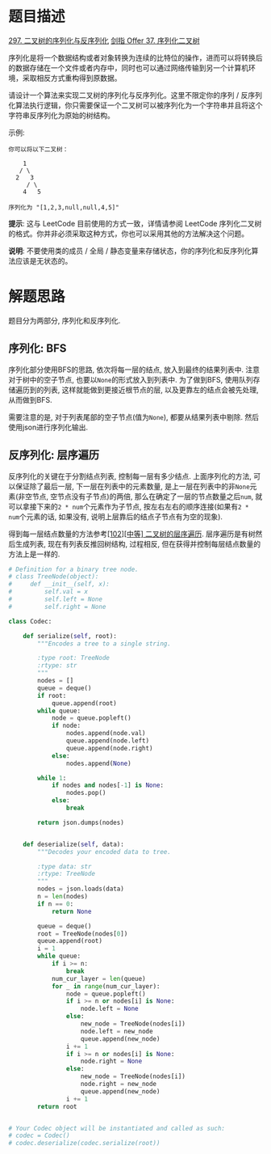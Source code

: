 # 题目描述

[297. 二叉树的序列化与反序列化](https://leetcode-cn.com/problems/serialize-and-deserialize-binary-tree/)
[剑指 Offer 37. 序列化二叉树](https://leetcode-cn.com/problems/xu-lie-hua-er-cha-shu-lcof/)

序列化是将一个数据结构或者对象转换为连续的比特位的操作，进而可以将转换后的数据存储在一个文件或者内存中，同时也可以通过网络传输到另一个计算机环境，采取相反方式重构得到原数据。

请设计一个算法来实现二叉树的序列化与反序列化。这里不限定你的序列 / 反序列化算法执行逻辑，你只需要保证一个二叉树可以被序列化为一个字符串并且将这个字符串反序列化为原始的树结构。

示例: 
```
你可以将以下二叉树：

    1
   / \
  2   3
     / \
    4   5

序列化为 "[1,2,3,null,null,4,5]"
```

**提示**: 这与 LeetCode 目前使用的方式一致，详情请参阅 LeetCode 序列化二叉树的格式。你并非必须采取这种方式，你也可以采用其他的方法解决这个问题。

**说明**: 不要使用类的成员 / 全局 / 静态变量来存储状态，你的序列化和反序列化算法应该是无状态的。

# 解题思路

题目分为两部分, 序列化和反序列化.

## 序列化: BFS

序列化部分使用BFS的思路, 依次将每一层的结点, 放入到最终的结果列表中. 注意对于树中的空子节点, 也要以`None`的形式放入到列表中. 为了做到BFS, 使用队列存储遍历到的列表, 这样就能做到更接近根节点的层, 以及更靠左的结点会被先处理, 从而做到BFS.

需要注意的是, 对于列表尾部的空子节点(值为`None`), 都要从结果列表中剔除. 然后使用json进行序列化输出.

## 反序列化: 层序遍历

反序列化的关键在于分割结点列表, 控制每一层有多少结点. 上面序列化的方法, 可以保证除了最后一层, 下一层在列表中的元素数量, 是上一层在列表中的非`None`元素(非空节点, 空节点没有子节点)的两倍, 那么在确定了一层的节点数量之后`num`, 就可以拿接下来的`2 * num`个元素作为子节点, 按左右左右的顺序连接(如果有`2 * num`个元素的话, 如果没有, 说明上层靠后的结点子节点有为空的现象).

得到每一层结点数量的方法参考[[102][中等] 二叉树的层序遍历](/Algorithm/树/102-二叉树的层序遍历.md). 层序遍历是有树然后生成列表, 现在有列表反推回树结构, 过程相反, 但在获得并控制每层结点数量的方法上是一样的.

```python
# Definition for a binary tree node.
# class TreeNode(object):
#     def __init__(self, x):
#         self.val = x
#         self.left = None
#         self.right = None

class Codec:

    def serialize(self, root):
        """Encodes a tree to a single string.

        :type root: TreeNode
        :rtype: str
        """
        nodes = []
        queue = deque()
        if root:
            queue.append(root)
        while queue:
            node = queue.popleft()
            if node:
                nodes.append(node.val)
                queue.append(node.left)
                queue.append(node.right)
            else:
                nodes.append(None)

        while 1:
            if nodes and nodes[-1] is None:
                nodes.pop()
            else:
                break

        return json.dumps(nodes)


    def deserialize(self, data):
        """Decodes your encoded data to tree.

        :type data: str
        :rtype: TreeNode
        """
        nodes = json.loads(data)
        n = len(nodes)
        if n == 0:
            return None

        queue = deque()
        root = TreeNode(nodes[0])
        queue.append(root)
        i = 1
        while queue:
            if i >= n:
                break
            num_cur_layer = len(queue)
            for _ in range(num_cur_layer):
                node = queue.popleft()
                if i >= n or nodes[i] is None:
                    node.left = None
                else:
                    new_node = TreeNode(nodes[i])
                    node.left = new_node
                    queue.append(new_node)
                i += 1
                if i >= n or nodes[i] is None:
                    node.right = None
                else:
                    new_node = TreeNode(nodes[i])
                    node.right = new_node
                    queue.append(new_node)
                i += 1
        return root


# Your Codec object will be instantiated and called as such:
# codec = Codec()
# codec.deserialize(codec.serialize(root))
```
